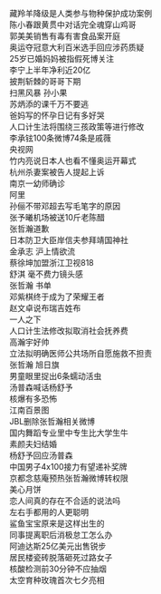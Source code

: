 藏羚羊降级是人类参与物种保护成功案例  
陈小春跟黄贯中对话完全魂穿山鸡哥  
郭美美销售有毒有害食品案开庭  
奥运夺冠意大利百米选手回应涉药质疑  
25岁已婚妈妈被指假死博关注  
李宁上半年净利近20亿  
披荆斩棘的哥哥下期  
扫黑风暴 孙小果  
苏炳添的课千万不要逃  
爸妈写的怀孕日记有多好哭  
人口计生法将围绕三孩政策等进行修改  
李承铉100条微博74条是戚薇  
央视网  
竹内亮说日本人也看不懂奥运开幕式  
杭州杀妻案被告人提起上诉  
南京一幼师确诊  
阿里  
孙俪不带邓超去写毛笔字的原因  
张予曦机场被送10斤老陈醋  
张哲瀚道歉  
日本防卫大臣岸信夫参拜靖国神社  
金承志 沪上情欲流  
蔡徐坤加盟浙江卫视818  
舒淇 毫不费力镜头感  
张哲瀚 书单  
邓紫棋终于成为了荣耀王者  
赵文卓说布瑞吉姓布  
一人之下  
人口计生法修改拟取消社会抚养费  
高瀚宇好帅  
立法拟明确医师公共场所自愿施救不担责  
张哲瀚 旭日旗  
男童眼里捉出6条蠕动活虫  
汤普森喊话杨舒予  
核爆有多恐怖  
江南百景图  
JBL删除张哲瀚相关微博  
国内舞蹈专业里中专生比大学生牛  
素颜夫妇结婚  
杨舒予回应汤普森  
中国男子4x100接力有望递补奖牌  
京都念慈庵预热张哲瀚微博转权限  
美心月饼  
恋人间真的存在不合适的说法吗  
左右手都用的人更聪明  
鲨鱼宝宝原来是这样出生的  
同事提离职后消极怠工怎么办  
阿迪达斯25亿美元出售锐步  
居民楼瓷砖脱落砸死过路女子  
核酸检测前30分钟不应抽烟  
太空育种玫瑰首次七夕亮相  
